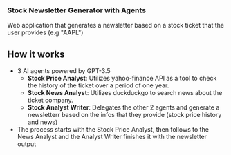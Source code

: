 ### Stock Newsletter Generator with Agents

Web application that generates a newsletter based on a stock ticket that the user provides (e.g "AAPL")

## How it works
- 3 AI agents powered by GPT-3.5
  - **Stock Price Analyst**: Utilizes yahoo-finance API as a tool to check the history of the ticket over a period of one year.
  - **Stock News Analyst**: Utilizes duckduckgo to search news about the ticket company.
  - **Stock Analyst Writer**: Delegates the other 2 agents and generate a newsletterr based on the infos that they provide (stock price history and news)
- The process starts with the Stock Price Analyst, then follows to the News Analyst and the Analyst Writer finishes it with the newsletter output
